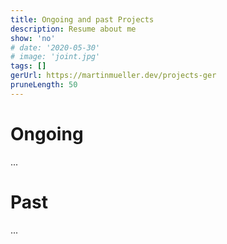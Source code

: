 ```yaml
---
title: Ongoing and past Projects
description: Resume about me
show: 'no'
# date: '2020-05-30'
# image: 'joint.jpg'
tags: []
gerUrl: https://martinmueller.dev/projects-ger
pruneLength: 50
---
```


# Ongoing
...

# Past
...